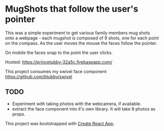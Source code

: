 # MugShots that follow the user's pointer

This was a simple experiment to get various family members mug shots onto a webpage - each mugshot is composed of 9 shots, one for each point on the compass.  As the user moves the mouse the faces follow the pointer.

On mobile the faces snap to the point the user clicks.

Hosted: https://princetubby-32a5c.firebaseapp.com/

This project consumes my swivel face component https://github.com/btubby/swivel

## TODO

- Experiment with taking photos with the webcamera, if available.
- extract the face component into it's own library.  It will take 8 photos as props.

This project was bootstrapped with [Create React App](https://github.com/facebook/create-react-app).
